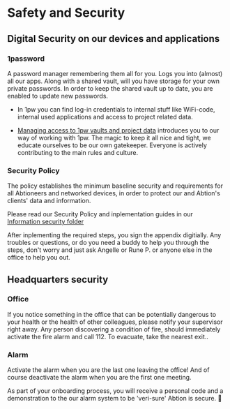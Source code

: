 # Safety and Security

## Digital Security on our devices and applications

### 1password
A password manager remembering them all for you. Logs you into (almost) all our apps. 
Along with a shared vault, will you have storage for your own private passwords. In order to keep the shared vault up to date, you are enabled to update new passwords. 

- In 1pw you can find log-in credentials to internal stuff like WiFi-code, internal used applications and access to project related data. 

- [Managing access to 1pw vaults and project data](../tools_and_services/access_and_permissions.md) introduces you to our way of working with 1pw. The magic to keep it all nice and tight, we educate ourselves to be our own gatekeeper. Everyone is actively contributing to the main rules and culture.

### Security Policy

The policy establishes the minimum baseline security and requirements for all Abtioneers and networked devices, in order to protect our and Abtion's clients' data and information.

Please read our Security Policy and inplementation guides in our [Information security folder](https://drive.google.com/drive/u/0/folders/1HpCJWB6lXyG-UYViyLBQDE9cMuG9y92H) 

After inplementing the required steps, you sign the appendix digitially. Any troubles or questions, or do you need a buddy to help you through the steps, don't worry and just ask Angelle or Rune P. or anyone else in the office to help you out. 

## Headquarters security

### Office
If you notice something in the office that can be potentially dangerous to your health or the health of other colleagues, please notify your supervisor right away. Any person discovering a condition of fire, should immediately activate the fire alarm and call 112. To evacuate, take the nearest exit.. 

### Alarm
Activate the alarm when you are the last one leaving the office! And of course deactivate the alarm when you are the first one meeting. 

As part of your onboarding process, you will receive a personal code and a demonstration to the our alarm system to be 'veri-sure' Abtion is secure. 🔐
